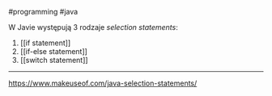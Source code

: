 #programming #java

W Javie występują 3 rodzaje *selection statements*:
1. [[if statement]]
2. [[if-else statement]]
3. [[switch statement]]

---
https://www.makeuseof.com/java-selection-statements/
